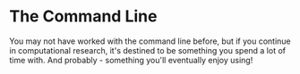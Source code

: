 # The Command Line

You may not have worked with the command line before, but if you continue in computational research, it's destined to be something you spend a lot of time with. And probably - something you'll eventually enjoy using!
